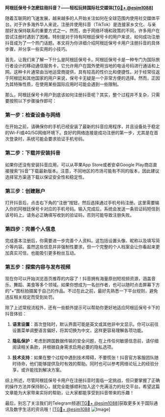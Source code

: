 **阿根廷保号卡怎麽註冊抖音？——轻松玩转国际社交媒体[[TG💪+ @esim1088](https://t.me/s/esim1088)]**

随着互联网的飞速发展，越来越多的人开始关注如何在全球范围内使用社交媒体平台。对于许多海外华人来说，注册并使用抖音（TikTok）是连接家乡文化、与亲朋好友保持联系的重要方式之一。然而，由于网络环境和政策的不同，许多用户在尝试注册时遇到了困难。特别是对于持有阿根廷保号卡的用户来说，如何成功注册抖音成为了一个热门话题。本文将为你详细介绍阿根廷保号卡用户注册抖音的具体步骤，并分享一些实用的小技巧。

首先，让我们来了解一下什么是阿根廷保号卡。阿根廷保号卡是一种专门为国际旅行者设计的移动通信服务卡，它允许用户在国外使用当地的电话号码进行通话和上网。这种卡片通常由当地运营商提供，具有较高的性价比和便捷性。对于经常往返于阿根廷和其他国家的用户来说，保号卡无疑是一个非常方便的选择。然而，正因为其特殊性质，在使用某些国际应用时可能会遇到一些限制。

那么，阿根廷保号卡用户到底该如何注册抖音呢？其实，整个过程并不复杂，只需要按照以下步骤操作即可：

### 第一步：检查设备与网络
在开始之前，请确保你的手机已经安装了最新的抖音应用程序，并且设备处于稳定的Wi-Fi或4G/5G网络环境下。良好的网络连接是成功注册的第一步，尤其是在首次登录时，系统可能会要求验证手机号码。

### 第二步：下载并安装抖音
如果你还没有安装抖音应用，可以从苹果App Store或者安卓Google Play商店直接搜索“抖音”下载最新版本。注意，不同地区的市场可能有不同的版本，因此建议选择官方渠道下载以保证安全性和稳定性。

### 第三步：创建账户
打开抖音后，点击右下角的“注册”按钮，然后选择通过手机号码注册。这里需要输入你的阿根廷保号卡对应的手机号码。输入完成后，系统会发送一条验证码短信到该号码上。请务必正确填写收到的验证码，否则可能导致注册失败。

### 第四步：完善个人信息
完成基本注册后，你需要进一步完善个人资料。这包括设置头像、昵称以及填写简介等内容。虽然这些信息并非强制性要求，但一个完整的个人档案会让你看起来更加真实可信，也能吸引更多粉丝互动。

### 第五步：探索内容与发布视频
现在你可以开始浏览首页推荐的内容了！抖音拥有海量原创短视频资源，涵盖音乐、舞蹈、美食等多个领域。如果你想成为一名创作者，也可以随时点击屏幕下方的“+”图标拍摄属于自己的作品。不过在此之前，最好先熟悉一下平台规则，避免违反相关规定而受到处罚。

除了上述常规流程外，还有一些额外提示可以帮助你更好地适应阿根廷保号卡下的抖音体验：

1. **语言设置**：首次登陆时，默认界面可能是英文或其他非中文显示。你可以前往设置菜单调整语言偏好，将其切换为中文，这样更容易理解各项功能。
   
2. **隐私保护**：考虑到跨国数据传输的安全问题，在上传任何敏感信息前，请仔细阅读相关条款，并根据自身需求启用必要的隐私选项。

3. **技术支持**：如果在整个过程中遇到技术障碍，不要慌张！抖音官方客服团队随时待命，他们能够提供及时有效的帮助。同时也可以参考网络论坛上的经验分享，或许能找到解决方案。

综上所述，尽管阿根廷保号卡用户在注册抖音时面临一定挑战，但只要掌握了正确的操作方法并保持耐心，就完全能够顺利加入这个充满活力的社交平台。希望这篇文章能为大家带来实际的帮助，让大家都能享受到抖音带来的乐趣！

最后，别忘了关注我们的Telegram频道[[TG💪+ @esim1088](https://t.me/s/esim1088)]获取更多关于国际通讯及数字生活的资讯哦！[[TG💪+ @esim1088](https://t.me/s/esim1088) ![Image](https://i.postimg.cc/4NQfJmqS/Snipaste-2025-05-13-00-14-12.png)]